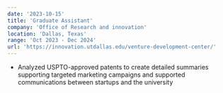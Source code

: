 ```yaml
---
date: '2023-10-15'
title: 'Graduate Assistant'
company: 'Office of Research and innovation'
location: 'Dallas, Texas'
range: 'Oct 2023 - Dec 2024'
url: 'https://innovation.utdallas.edu/venture-development-center/'
---
```


- Analyzed USPTO-approved patents to create detailed summaries supporting targeted marketing campaigns and supported communications between startups and the university
